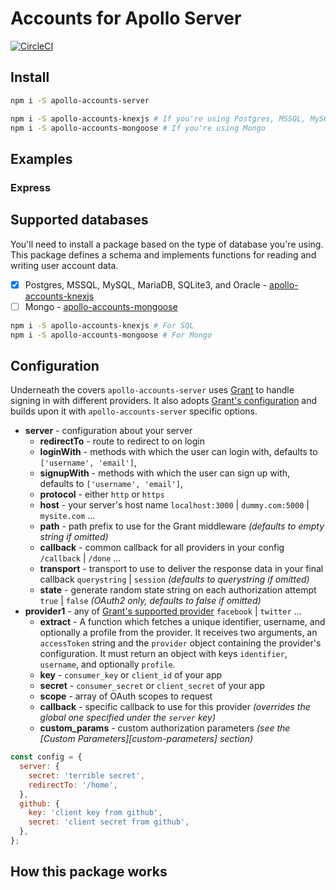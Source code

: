 # Accounts for Apollo Server

[![CircleCI](https://circleci.com/gh/apollo-accounts/apollo-accounts-server.svg?style=svg)](https://circleci.com/gh/TimMikeladze/apollo-accounts-server)

## Install

```sh
npm i -S apollo-accounts-server

npm i -S apollo-accounts-knexjs # If you're using Postgres, MSSQL, MySQL, MariaDB, SQLite3, or Oracle
npm i -S apollo-accounts-mongoose # If you're using Mongo
```

## Examples

### Express

## Supported databases

You'll need to install a package based on the type of database you're using. This package defines a schema and implements functions for reading and writing user account data.

- [x]  Postgres, MSSQL, MySQL, MariaDB, SQLite3, and Oracle - [apollo-accounts-knexjs](https://github.com/apollo-accounts/apollo-accounts-knexjs)
- [ ] Mongo - [apollo-accounts-mongoose](https://github.com/apollo-accounts/apollo-accounts-mongoose)

```sh
npm i -S apollo-accounts-knexjs # For SQL
npm i -S apollo-accounts-mongoose # For Mongo
```

## Configuration

Underneath the covers `apollo-accounts-server` uses [Grant](https://github.com/simov/grant) to handle signing in with different providers. It also adopts [Grant's configuration](https://github.com/simov/grant/blob/master/README.md#configuration) and builds upon it with `apollo-accounts-server` specific options.

- **server** - configuration about your server
  - **redirectTo** - route to redirect to on login
  - **loginWith** - methods with which the user can login with, defaults to `['username', 'email']`,
  - **signupWith** - methods with which the user can sign up with, defaults to `['username', 'email']`,
  - **protocol** - either `http` or `https`
  - **host** - your server's host name `localhost:3000` | `dummy.com:5000` | `mysite.com` ...
  - **path** - path prefix to use for the Grant middleware *(defaults to empty string if omitted)*
  - **callback** - common callback for all providers in your config `/callback` | `/done` ...
  - **transport** - transport to use to deliver the response data in your final callback `querystring` | `session` *(defaults to querystring if omitted)*
  - **state** - generate random state string on each authorization attempt `true` | `false` *(OAuth2 only, defaults to false if omitted)*
- **provider1** - any of [Grant's supported provider](https://github.com/simov/grant/blob/master/README.md#150-supported-providers--oauth-playground) `facebook` | `twitter` ...
  - **extract** - A function which fetches a unique identifier, username, and optionally a profile from the provider. It receives two arguments, an `accessToken` string and the `provider` object containing the provider's configuration. It must return an object with keys `identifier`, `username`, and optionally `profile`.
  - **key** - `consumer_key` or `client_id` of your app
  - **secret** - `consumer_secret` or `client_secret` of your app
  - **scope** - array of OAuth scopes to request
  - **callback** - specific callback to use for this provider *(overrides the global one specified under the `server` key)*
  - **custom_params** - custom authorization parameters *(see the [Custom Parameters][custom-parameters] section)*

```js
const config = {
  server: {
    secret: 'terrible secret',
    redirectTo: '/home',
  },
  github: {
    key: 'client key from github',
    secret: 'client secret from github',
  },
};
```


## How this package works
